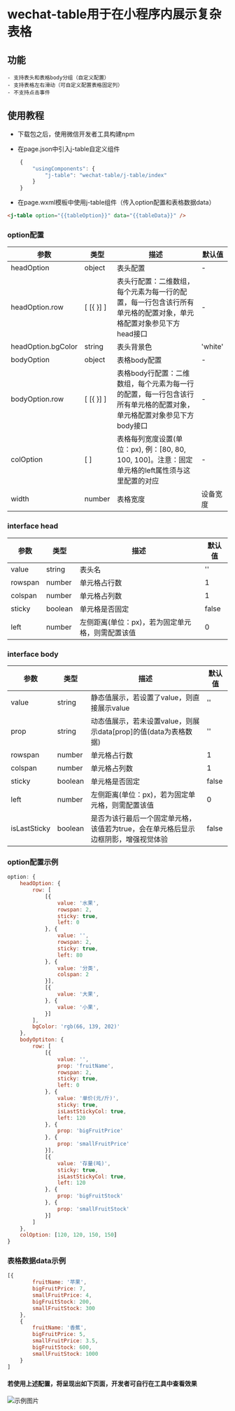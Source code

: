 # wechat-table用于在小程序内展示复杂表格

## 功能

    - 支持表头和表格body分组（自定义配置）
    - 支持表格左右滑动（可自定义配置表格固定列）
    - 不支持点击事件

## 使用教程

* 下载包之后，使用微信开发者工具构建npm

* 在page.json中引入j-table自定义组件

``` js
    {
        "usingComponents": {
            "j-table": "wechat-table/j-table/index"
        }
    }
```

* 在page.wxml模板中使用j-table组件（传入option配置和表格数据data）

``` html
<j-table option="{{tableOption}}" data="{{tableData}}" />
```

### option配置

| 参数 | 类型 | 描述 | 默认值 |
|-----|-----|-----|-------|
| headOption | object  | 表头配置   | -     |
| headOption.row | [ [{ }] ]  | 表头行配置：二维数组，每个元素为每一行的配置，每一行包含该行所有单元格的配置对象，单元格配置对象参见下方head接口   | -     |
| headOption.bgColor | string  | 表头背景色   | 'white'     |
| bodyOption | object  | 表格body配置   | -     |
| bodyOption.row | [ [{ }] ]  | 表格body行配置：二维数组，每个元素为每一行的配置，每一行包含该行所有单元格的配置对象，单元格配置对象参见下方body接口   | -     |
| colOption | [ ]  | 表格每列宽度设置(单位：px), 例：[80, 80, 100, 100]。注意：固定单元格的left属性须与这里配置的对应   | -     |
| width | number  | 表格宽度  | 设备宽度     |

### interface head

| 参数 | 类型 | 描述 | 默认值 |
|-----|-----|-----|-------|
| value | string  | 表头名   | ''     |
| rowspan | number  | 单元格占行数  |   1  |
| colspan| number  | 单元格占列数   | 1  |
| sticky| boolean  | 单元格是否固定  | false  |
| left| number  |  左侧距离(单位：px)，若为固定单元格，则需配置该值  | 0  |

### interface body

| 参数 | 类型 | 描述 | 默认值 |
|-----|-----|-----|-------|
| value | string  | 静态值展示，若设置了value，则直接展示value   | ''     |
| prop| string  | 动态值展示，若未设置value，则展示data[prop]的值(data为表格数据)   | ''     |
| rowspan | number  | 单元格占行数  |   1  |
| colspan| number  | 单元格占列数   | 1  |
| sticky| boolean  | 单元格是否固定  | false  |
| left| number  |  左侧距离(单位：px)，若为固定单元格，则需配置该值  | 0  |
| isLastSticky| boolean  | 是否为该行最后一个固定单元格，该值若为true，会在单元格后显示边框阴影，增强视觉体验  | false  |

### option配置示例

``` js
option: {
    headOption: {
        row: [
            [{
                value: '水果',
                rowspan: 2,
                sticky: true,
                left: 0
            }, {
                value: '',
                rowspan: 2,
                sticky: true,
                left: 80
            }, {
                value: '分类',
                colspan: 2
            }],
            [{
                value: '大果',
            }, {
                value: '小果',
            }]
        ],
        bgColor: 'rgb(66, 139, 202)'
    },
    bodyOptiton: {
        row: [
            [{
                value: '',
                prop: 'fruitName',
                rowspan: 2,
                sticky: true,
                left: 0
            }, {
                value: '单价(元/斤)',
                sticky: true,
                isLastStickyCol: true,
                left: 120
            }, {
                prop: 'bigFruitPrice'
            }, {
                prop: 'smallFruitPrice'
            }],
            [{
                value: '存量(吨)',
                sticky: true,
                isLastStickyCol: true,
                left: 120
            }, {
                prop: 'bigFruitStock'
            }, {
                prop: 'smallFruitStock'
            }]
        ]
    },
    colOption: [120, 120, 150, 150]
}
```

### 表格数据data示例

``` js
[{
        fruitName: '苹果',
        bigFruitPrice: 7,
        smallFruitPrice: 4,
        bigFruitStock: 200,
        smallFruitStock: 300
    },
    {
        fruitName: '香蕉',
        bigFruitPrice: 5,
        smallFruitPrice: 3.5,
        bigFruitStock: 600,
        smallFruitStock: 1000
    }
]
```

#### 若使用上述配置，将呈现出如下页面，开发者可自行在工具中查看效果

<!-- ![示例图片](./images/j-table-example.jpg) -->
![示例图片](https://github.com/woshixiaoniqiu/wechat-table/blob/master/images/j-table-example.jpg1)
